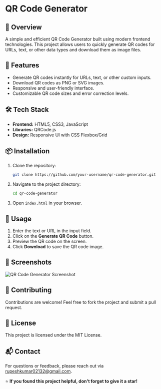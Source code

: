 # QR Code Generator

## 📌 **Overview**
A simple and efficient QR Code Generator built using modern frontend technologies. This project allows users to quickly generate QR codes for URLs, text, or other data types and download them as image files.

## 🚀 **Features**
- Generate QR codes instantly for URLs, text, or other custom inputs.
- Download QR codes as PNG or SVG images.
- Responsive and user-friendly interface.
- Customizable QR code sizes and error correction levels.

## 🛠️ **Tech Stack**
- **Frontend:** HTML5, CSS3, JavaScript
- **Libraries:** QRCode.js
- **Design:** Responsive UI with CSS Flexbox/Grid

## 📦 **Installation**
1. Clone the repository:
   ```bash
   git clone https://github.com/your-username/qr-code-generator.git
   ```
2. Navigate to the project directory:
   ```bash
   cd qr-code-generator
   ```
3. Open `index.html` in your browser.

## 🎯 **Usage**
1. Enter the text or URL in the input field.
2. Click on the **Generate QR Code** button.
3. Preview the QR code on the screen.
4. Click **Download** to save the QR code image.

## 📸 **Screenshots**
![QR Code Generator Screenshot](screenshot.png)

## 🤝 **Contributing**
Contributions are welcome! Feel free to fork the project and submit a pull request.

## 📜 **License**
This project is licensed under the MIT License.

## 📬 **Contact**
For questions or feedback, please reach out via [rupeshkumar02132@gmail.com](mailto:rupeshkumar02132@gmail.com).

⭐ **If you found this project helpful, don't forget to give it a star!**
